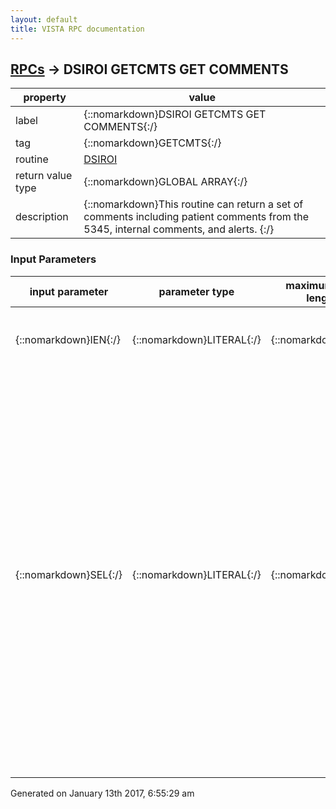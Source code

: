 ```yaml
---
layout: default
title: VISTA RPC documentation
---
```




## [RPCs](TableOfContent.md) &#8594; DSIROI GETCMTS GET COMMENTS 

 property | value 
--- | --- 
 label | {::nomarkdown}DSIROI GETCMTS GET COMMENTS{:/}
 tag | {::nomarkdown}GETCMTS{:/}
 routine | [DSIROI](http://code.osehra.org/dox/Routine_DSIROI_source.html)
 return value type | {::nomarkdown}GLOBAL ARRAY{:/}
 description | {::nomarkdown}This routine can return a set of comments including patient comments from the 5345, internal comments, and alerts. {:/}

### Input Parameters

| input parameter | parameter type | maximum data length | required | description | 
| --- | --- | --- | --- | --- | 
| {::nomarkdown}IEN{:/} | {::nomarkdown}LITERAL{:/} | {::nomarkdown}60{:/} | {::nomarkdown}true{:/} | {::nomarkdown}IEN = Request internal number      or       If SEL = \R\ This is the patient DFN{:/} | 
| {::nomarkdown}SEL{:/} | {::nomarkdown}LITERAL{:/} | {::nomarkdown}5{:/} | {::nomarkdown}true{:/} | {::nomarkdown} SEL = COMMENT SELECTION (required)     This is a string that will select what type of comments to return        I = INTERNAL COMMENTS (.32 FIELD)       P = PATIENT COMMENTS (.31 FIELD)       A = ALERTS FROM 19620.98       R = PATIENT RECORD - In this case the IEN is the patient DFN.           If R is selected, it must be the only selection.      If more than one type of comment is desired, send the selection in a     carrot delimited string (ie. 'A^P^I'). The data will be returned in     the order it is requested.{:/} | 




 Generated on January 13th 2017, 6:55:29 am